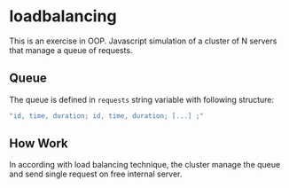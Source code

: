 # loadbalancing

This is an exercise in OOP. Javascript simulation of a cluster of N servers that manage a queue of requests.

## Queue

The queue is defined in `requests` string variable with following structure:

```javascript
"id, time, duration; id, time, duration; [...] ;"
```

## How Work

In according with load balancing technique, the cluster manage the queue and send single request on free internal server.
